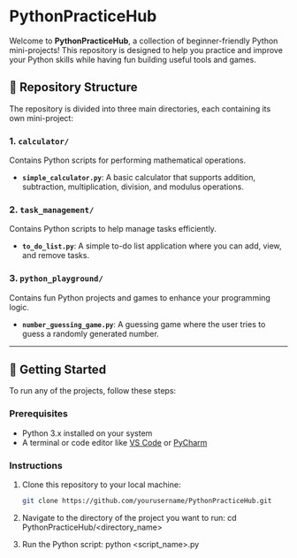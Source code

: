 # PythonPracticeHub

Welcome to **PythonPracticeHub**, a collection of beginner-friendly Python mini-projects! This repository is designed to help you practice and improve your Python skills while having fun building useful tools and games.

## 📂 Repository Structure
The repository is divided into three main directories, each containing its own mini-project:

### 1. `calculator/`
Contains Python scripts for performing mathematical operations.
- **`simple_calculator.py`**: A basic calculator that supports addition, subtraction, multiplication, division, and modulus operations.

### 2. `task_management/`
Contains Python scripts to help manage tasks efficiently.
- **`to_do_list.py`**: A simple to-do list application where you can add, view, and remove tasks.

### 3. `python_playground/`
Contains fun Python projects and games to enhance your programming logic.
- **`number_guessing_game.py`**: A guessing game where the user tries to guess a randomly generated number.

---

## 🚀 Getting Started
To run any of the projects, follow these steps:

### Prerequisites
- Python 3.x installed on your system
- A terminal or code editor like [VS Code](https://code.visualstudio.com/) or [PyCharm](https://www.jetbrains.com/pycharm/)

### Instructions
1. Clone this repository to your local machine:
   ```bash
   git clone https://github.com/yourusername/PythonPracticeHub.git

2. Navigate to the directory of the project you want to run:
  cd PythonPracticeHub/<directory_name>

3. Run the Python script:
   python <script_name>.py
